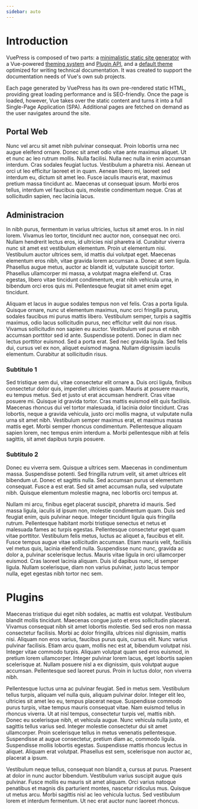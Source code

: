 ```yaml
---
sidebar: auto
---
```


# Introduction

VuePress is composed of two parts: a [minimalistic static site generator](https://github.com/vuejs/vuepress/tree/master/packages/%40vuepress/core) with a Vue-powered [theming system](https://v1.vuepress.vuejs.org/theme/) and [Plugin API](https://v1.vuepress.vuejs.org/plugin/), and a [default theme](https://v1.vuepress.vuejs.org/theme/default-theme-config.html) optimized for writing technical documentation. It was created to support the documentation needs of Vue's own sub projects.

Each page generated by VuePress has its own pre-rendered static HTML, providing great loading performance and is SEO-friendly. Once the page is loaded, however, Vue takes over the static content and turns it into a full Single-Page Application (SPA). Additional pages are fetched on demand as the user navigates around the site.

## Portal Web

Nunc vel arcu sit amet nibh pulvinar consequat. Proin lobortis urna nec augue eleifend ornare. Donec sit amet odio vitae ante maximus aliquet. Ut et nunc ac leo rutrum mollis. Nulla facilisi. Nulla nec nulla in enim accumsan interdum. Cras sodales feugiat luctus. Vestibulum a pharetra nisi. Aenean ut orci ut leo efficitur laoreet et in quam. Aenean libero mi, laoreet sed interdum eu, dictum sit amet leo. Fusce iaculis mauris erat, maximus pretium massa tincidunt ac. Maecenas ut consequat ipsum. Morbi eros tellus, interdum vel faucibus quis, molestie condimentum neque. Cras at sollicitudin sapien, nec lacinia lacus. 

## Administracion

In nibh purus, fermentum in varius ultricies, luctus sit amet eros. In in nisl lorem. Vivamus leo tortor, tincidunt nec auctor non, consequat nec orci. Nullam hendrerit lectus eros, id ultricies nisl pharetra id. Curabitur viverra nunc sit amet est vestibulum elementum. Proin ut elementum nisi. Vestibulum auctor ultrices sem, id mattis dui volutpat eget. Maecenas elementum eros nibh, vitae gravida lorem accumsan a. Donec at sem ligula. Phasellus augue metus, auctor ac blandit id, vulputate suscipit tortor. Phasellus ullamcorper mi massa, a volutpat magna eleifend ut. Cras egestas, libero vitae tincidunt condimentum, erat nibh vehicula urna, in bibendum orci eros quis mi. Pellentesque feugiat sit amet enim eget tincidunt.

Aliquam et lacus in augue sodales tempus non vel felis. Cras a porta ligula. Quisque ornare, nunc ut elementum maximus, nunc orci fringilla purus, sodales faucibus mi purus mattis libero. Vestibulum semper, turpis a sagittis maximus, odio lacus sollicitudin purus, nec efficitur velit dui non risus. Vivamus sollicitudin non sapien eu auctor. Vestibulum vel purus et nibh accumsan porttitor sed id ante. Suspendisse potenti. Donec in diam nec lectus porttitor euismod. Sed a porta erat. Sed nec gravida ligula. Sed felis dui, cursus vel ex non, aliquet euismod magna. Nullam dignissim iaculis elementum. Curabitur at sollicitudin risus.

### Subtitulo 1

Sed tristique sem dui, vitae consectetur elit ornare a. Duis orci ligula, finibus consectetur dolor quis, imperdiet ultricies quam. Mauris at posuere mauris, eu tempus metus. Sed et justo ut erat accumsan hendrerit. Cras vitae posuere mi. Quisque id gravida tortor. Cras mattis euismod elit quis facilisis. Maecenas rhoncus dui vel tortor malesuada, id lacinia dolor tincidunt. Cras lobortis, neque a gravida vehicula, justo orci mollis magna, ut vulputate nulla urna sit amet nibh. Vestibulum semper maximus erat, et maximus massa mattis eget. Morbi semper rhoncus condimentum. Pellentesque aliquam sapien lorem, nec tempus enim interdum a. Morbi pellentesque nibh at felis sagittis, sit amet dapibus turpis posuere. 

### Subtitulo 2

Donec eu viverra sem. Quisque a ultrices sem. Maecenas in condimentum massa. Suspendisse potenti. Sed fringilla rutrum velit, sit amet ultrices elit bibendum ut. Donec et sagittis nulla. Sed accumsan purus ut elementum consequat. Fusce a est erat. Sed sit amet accumsan nulla, sed vulputate nibh. Quisque elementum molestie magna, nec lobortis orci tempus at.

Nullam mi arcu, finibus eget placerat suscipit, pharetra id mauris. Sed massa ligula, iaculis id ipsum non, molestie condimentum quam. Duis sed feugiat enim, quis pulvinar neque. Integer tincidunt ligula quis fringilla rutrum. Pellentesque habitant morbi tristique senectus et netus et malesuada fames ac turpis egestas. Pellentesque consectetur eget quam vitae porttitor. Vestibulum felis metus, luctus ac aliquet a, faucibus et elit. Fusce tempus augue vitae sollicitudin accumsan. Etiam mauris velit, facilisis vel metus quis, lacinia eleifend nulla. Suspendisse nunc nunc, gravida ac dolor a, pulvinar scelerisque lectus. Mauris vitae ligula in orci ullamcorper euismod. Cras laoreet lacinia aliquam. Duis id dapibus nunc, id semper ligula. Nullam scelerisque, diam non varius pulvinar, justo lacus tempor nulla, eget egestas nibh tortor nec sem. 

# Plugins

Maecenas tristique dui eget nibh sodales, ac mattis est volutpat. Vestibulum blandit mollis tincidunt. Maecenas congue justo et eros sollicitudin placerat. Vivamus consequat nibh sit amet lobortis molestie. Sed sed eros non massa consectetur facilisis. Morbi ac dolor fringilla, ultrices nisl dignissim, mattis nisi. Aliquam non eros varius, faucibus purus quis, cursus elit. Nunc varius pulvinar facilisis. Etiam arcu quam, mollis nec est at, bibendum volutpat nisi. Integer vitae commodo turpis. Aliquam volutpat quam sed eros euismod, in pretium lorem ullamcorper. Integer pulvinar lorem lacus, eget lobortis sapien scelerisque at. Nullam posuere nisl a ex dignissim, quis volutpat augue accumsan. Pellentesque sed laoreet purus. Proin in luctus dolor, non viverra nibh.

Pellentesque luctus urna ac pulvinar feugiat. Sed in metus sem. Vestibulum tellus turpis, aliquam vel nulla quis, aliquam pulvinar dolor. Integer elit leo, ultricies sit amet leo eu, tempus placerat neque. Suspendisse commodo purus turpis, vitae tempus mauris consequat vitae. Nam euismod tellus in rhoncus viverra. Ut at nisl tempus, consectetur turpis vel, mattis nibh. Donec eu scelerisque nibh, et vehicula augue. Nunc vehicula nulla justo, et sagittis tellus varius sed. Integer molestie consectetur dui sit amet ullamcorper. Proin scelerisque tellus in metus venenatis pellentesque. Suspendisse at augue consectetur, pretium diam ac, commodo ligula. Suspendisse mollis lobortis egestas. Suspendisse mattis rhoncus lectus in aliquet. Aliquam erat volutpat. Phasellus est sem, scelerisque non auctor ac, placerat a ipsum.

Vestibulum neque tellus, consequat non blandit a, cursus at purus. Praesent at dolor in nunc auctor bibendum. Vestibulum varius suscipit augue quis pulvinar. Fusce mollis eu mauris sit amet aliquam. Orci varius natoque penatibus et magnis dis parturient montes, nascetur ridiculus mus. Quisque ut metus arcu. Morbi sagittis nisl ac leo vehicula luctus. Sed vestibulum lorem et interdum fermentum. Ut nec erat auctor nunc laoreet rhoncus. 